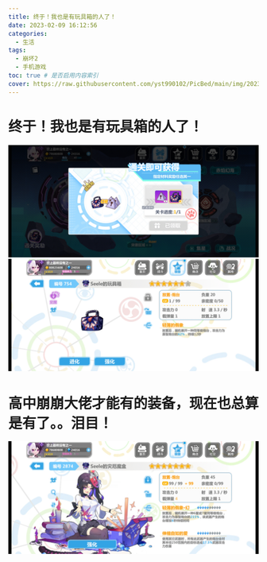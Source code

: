 ```yaml
---
title: 终于！我也是有玩具箱的人了！
date: 2023-02-09 16:12:56
categories:
  - 生活
tags:
  - 崩坏2
  - 手机游戏
toc: true # 是否启用内容索引
cover: https://raw.githubusercontent.com/yst990102/PicBed/main/img/202302091602407.jpg
---
```


# 终于！我也是有玩具箱的人了！

![](https://raw.githubusercontent.com/yst990102/PicBed/main/img/202302091602407.jpg)
![](https://raw.githubusercontent.com/yst990102/PicBed/main/img/202302091602229.jpg)

# 高中崩崩大佬才能有的装备，现在也总算是有了。。泪目！
![](https://raw.githubusercontent.com/yst990102/PicBed/main/img/202302091602324.jpg)